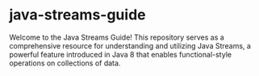 # java-streams-guide
Welcome to the Java Streams Guide! This repository serves as a comprehensive resource for understanding and utilizing Java Streams, a powerful feature introduced in Java 8 that enables functional-style operations on collections of data.
